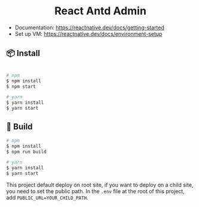 <h1 align="center">React Antd Admin</h1>

- Documentation: https://reactnative.dev/docs/getting-started
- Set up VM: https://reactnative.dev/docs/environment-setup

## 📦 Install

```bash

# npm
$ npm install
$ npm start

# yarn
$ yarn install
$ yarn start
```

## 🔨 Build

```bash
# npm
$ npm install
$ npm run build

# yarn
$ yarn install
$ yarn start
```

This project default deploy on root site, if you want to deploy on a child site, you need to set the public path. In the `.env` file at the root of this project, add `PUBLIC_URL=YOUR_CHILD_PATH`.
